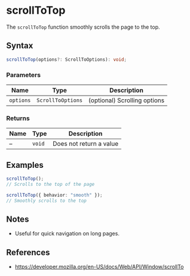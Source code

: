 # scrollToTop

The `scrollToTop` function smoothly scrolls the page to the top.

## Syntax

```typescript
scrollToTop(options?: ScrollToOptions): void;
```

### Parameters

| Name    | Type                | Description                                 |
| ------- | ------------------- | ------------------------------------------- |
| `options` | `ScrollToOptions` | (optional) Scrolling options                        |

### Returns

| Name | Type | Description |
| ---- | ---- | ----------- |
|  –   | `void` | Does not return a value |

## Examples

```typescript
scrollToTop();
// Scrolls to the top of the page

scrollToTop({ behavior: "smooth" });
// Smoothly scrolls to the top
```

## Notes

* Useful for quick navigation on long pages.

## References

* https://developer.mozilla.org/en-US/docs/Web/API/Window/scrollTo